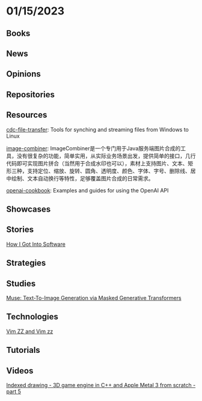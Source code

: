 # 01/15/2023

## Books

## News

## Opinions

## Repositories

## Resources
[cdc-file-transfer](https://github.com/google/cdc-file-transfer): Tools for synching and streaming files from Windows to Linux

[image-combiner](https://gitee.com/dromara/image-combiner): ImageCombiner是一个专门用于Java服务端图片合成的工具，没有很复杂的功能，简单实用，从实际业务场景出发，提供简单的接口，几行代码即可实现图片拼合（当然用于合成水印也可以），素材上支持图片、文本、矩形三种，支持定位、缩放、旋转、圆角、透明度、颜色、字体、字号、删除线、居中绘制、文本自动换行等特性，足够覆盖图片合成的日常需求。

[openai-cookbook](https://github.com/openai/openai-cookbook): Examples and guides for using the OpenAI API

## Showcases

## Stories
[How I Got Into Software](https://letterstoanewdeveloper.com/2023/01/09/how-i-got-into-software/)

## Strategies

## Studies
[Muse: Text-To-Image Generation via Masked Generative Transformers](https://muse-model.github.io/)

## Technologies
[Vim ZZ and Vim zz](https://www.programmerhat.com/vim-zz/)

## Tutorials

## Videos
[Indexed drawing - 3D game engine in C++ and Apple Metal 3 from scratch - part 5](https://www.youtube.com/watch?v=dFayasrbddA)
